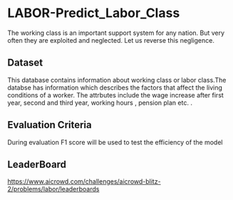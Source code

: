 # LABOR-Predict_Labor_Class

The working class is an important support system for any nation. But very often they are exploited and neglected. Let us reverse this negligence.

## Dataset
This database contains information about working class or labor class.The databse has information which describes the factors that affect the living conditions of a worker. The attrbutes include the wage increase after first year, second and third year, working hours , pension plan etc. .

## Evaluation Criteria
During evaluation F1 score will be used to test the efficiency of the model 

## LeaderBoard
https://www.aicrowd.com/challenges/aicrowd-blitz-2/problems/labor/leaderboards
